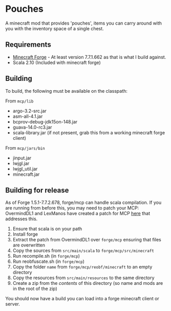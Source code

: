 Pouches
=======

A minecraft mod that provides 'pouches', items you can carry around with you with the inventory space of a single chest.

Requirements
------------

 * [Minecraft Forge](http://files.minecraftforge.net/) - At least version 7.7.1.662 as that is what I build against.
 * Scala 2.10 (Included with minecraft forge)

Building
--------

To build, the following must be available on the classpath:

From `mcp/lib`

 * argo-3.2-src.jar
 * asm-all-4.1.jar
 * bcprov-debug-jdk15on-148.jar
 * guava-14.0-rc3.jar
 * scala-library.jar (if not present, grab this from a working minecraft forge client)

From `mcp/jars/bin`

 * jinput.jar
 * lwjgl.jar
 * lwjgl_util.jar
 * minecraft.jar

Building for release
--------------------

As of Forge 1.5.1-7.7.2.678, forge/mcp can handle scala compilation.  If you are running from before this, you may need to patch your MCP:
OvermindDL1 and LexManos have created a patch for MCP [here](http://overminddl1.com/minecraft/mcp_update_scala3.zip) that addresses this.

1. Ensure that scala is on your path
2. Install forge
3. Extract the patch from OvermindDL1 over `forge/mcp` ensuring that files are overwritten
4. Copy the sources from `src/main/scala` to `forge/mcp/src/minecraft`
5. Run recompile.sh (in `forge/mcp`)
6. Run reobfuscate.sh (in `forge/mcp`)
7. Copy the folder `name` from `forge/mcp/reobf/minecraft` to an empty directory
8. Copy the resources from `src/main/resources` to the same directory
9. Create a zip from the *contents* of this directory (so name and mods are in the root of the zip)

You should now have a build you can load into a forge minecraft client or server.
